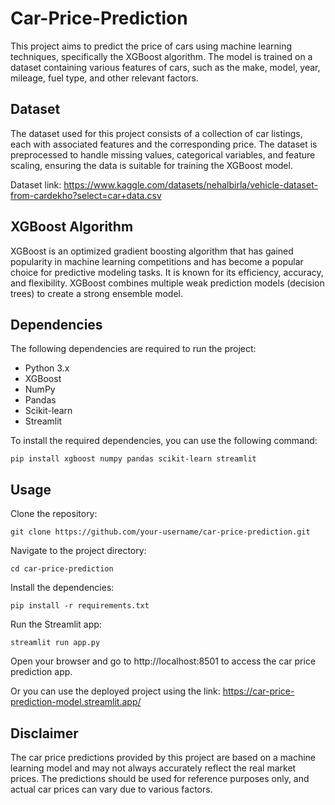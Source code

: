 # Car-Price-Prediction

This project aims to predict the price of cars using machine learning techniques, specifically the XGBoost algorithm. The model is trained on a dataset containing various features of cars, such as the make, model, year, mileage, fuel type, and other relevant factors.

## Dataset

The dataset used for this project consists of a collection of car listings, each with associated features and the corresponding price. The dataset is preprocessed to handle missing values, categorical variables, and feature scaling, ensuring the data is suitable for training the XGBoost model.  

Dataset link: https://www.kaggle.com/datasets/nehalbirla/vehicle-dataset-from-cardekho?select=car+data.csv  

## XGBoost Algorithm

XGBoost is an optimized gradient boosting algorithm that has gained popularity in machine learning competitions and has become a popular choice for predictive modeling tasks. It is known for its efficiency, accuracy, and flexibility. XGBoost combines multiple weak prediction models (decision trees) to create a strong ensemble model.

## Dependencies

The following dependencies are required to run the project:

- Python 3.x
- XGBoost
- NumPy
- Pandas
- Scikit-learn
- Streamlit

To install the required dependencies, you can use the following command:

```shell
pip install xgboost numpy pandas scikit-learn streamlit
```

## Usage
Clone the repository:
```shell
git clone https://github.com/your-username/car-price-prediction.git
```
Navigate to the project directory:
```shell
cd car-price-prediction
```
Install the dependencies:
```shell
pip install -r requirements.txt
```
Run the Streamlit app:
```shell
streamlit run app.py
```

Open your browser and go to http://localhost:8501 to access the car price prediction app.  

Or you can use the deployed project using the link: https://car-price-prediction-model.streamlit.app/  

## Disclaimer
The car price predictions provided by this project are based on a machine learning model and may not always accurately reflect the real market prices. The predictions should be used for reference purposes only, and actual car prices can vary due to various factors.
